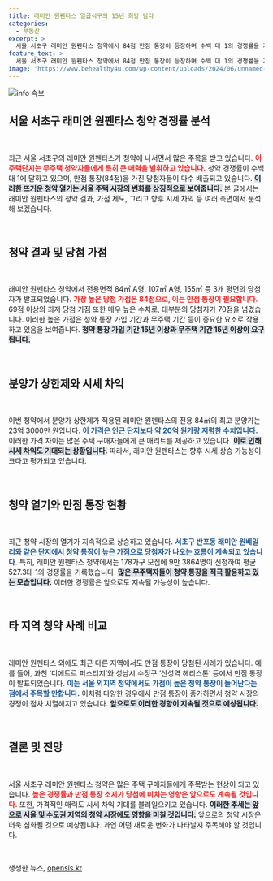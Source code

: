 ```yaml
---
title: 래미안 원펜타스 일곱식구의 15년 희망 담다
categories:
  - 부동산
excerpt: >
  서울 서초구 래미안 원펜타스 청약에서 84점 만점 통장이 등장하며 수백 대 1의 경쟁률을 기록! 평균 약 20억 원 시세차익 기대 속, 청약 열기가 뜨겁다. 클릭하고 자세한 내용을 확인해보세요!
feature_text: >
  서울 서초구 래미안 원펜타스 청약에서 84점 만점 통장이 등장하며 수백 대 1의 경쟁률을 기록! 평균 약 20억 원 시세차익 기대 속, 청약 열기가 뜨겁다. 클릭하고 자세한 내용을 확인해보세요!
image: 'https://www.behealthy4u.com/wp-content/uploads/2024/06/unnamed-file.png'
---
```


<p><img src="https://www.behealthy4u.com/wp-content/uploads/2024/06/unnamed-file.png" alt="info 속보" /></p>

<h2 data-ke-size="size26">서울 서초구 래미안 원펜타스 청약 경쟁률 분석</h2>

<p data-ke-size="size16">&nbsp;</p>

<p>최근 서울 서초구의 래미안 원펜타스가 청약에 나서면서 많은 주목을 받고 있습니다. <b><span style="color: #ee2323;">이 주택단지는 무주택 청약자들에게 특히 큰 매력을 발휘하고 있습니다.</span></b> 청약 경쟁률이 수백 대 1에 달하고 있으며, 만점 통장(84점)을 가진 당첨자들이 다수 배출되고 있습니다. <b><span style="background-color: #21538527;">이러한 뜨거운 청약 열기는 서울 주택 시장의 변화를 상징적으로 보여줍니다.</span></b> 본 글에서는 래미안 원펜타스의 청약 결과, 가점 제도, 그리고 향후 시세 차익 등 여러 측면에서 분석해 보겠습니다.</p>

<p data-ke-size="size16">&nbsp;</p>

<h2 data-ke-size="size26">청약 결과 및 당첨 가점</h2>

<p data-ke-size="size16">&nbsp;</p>

<p>래미안 원펜타스 청약에서 전용면적 84㎡ A형, 107㎡ A형, 155㎡ 등 3개 평면의 당첨자가 발표되었습니다. <b><span style="color: #ee2323;">가장 높은 당첨 가점은 84점으로, 이는 만점 통장이 필요합니다.</span></b> 69점 이상의 최저 당첨 가점 또한 매우 높은 수치로, 대부분의 당첨자가 70점을 넘겼습니다. 이러한 높은 가점은 청약 통장 가입 기간과 무주택 기간 등이 중요한 요소로 작용하고 있음을 보여줍니다. <b><span style="background-color: #21538527;">청약 통장 가입 기간 15년 이상과 무주택 기간 15년 이상이 요구됩니다.</span></b> </p>

<p data-ke-size="size16">&nbsp;</p>

<h2 data-ke-size="size26">분양가 상한제와 시세 차익</h2>

<p data-ke-size="size16">&nbsp;</p>

<p>이번 청약에서 분양가 상한제가 적용된 래미안 원펜타스의 전용 84㎡의 최고 분양가는 23억 3000만 원입니다. <b><span style="color: #1a5490;">이 가격은 인근 단지보다 약 20억 원가량 저렴한 수치입니다.</span></b> 이러한 가격 차이는 많은 주택 구매자들에게 큰 매리트를 제공하고 있습니다. <b><span style="background-color: #21538527;">이로 인해 시세 차익도 기대되는 상황입니다.</span></b> 따라서, 래미안 원펜타스는 향후 시세 상승 가능성이 크다고 평가되고 있습니다.</p>

<p data-ke-size="size16">&nbsp;</p>

<h2 data-ke-size="size26">청약 열기와 만점 통장 현황</h2>

<p data-ke-size="size16">&nbsp;</p>

<p>최근 청약 시장의 열기가 지속적으로 상승하고 있습니다. <b><span style="color: #1a5490;">서초구 반포동 래미안 원베일리와 같은 단지에서 청약 통장이 높은 가점으로 당첨자가 나오는 흐름이 계속되고 있습니다.</span></b> 특히, 래미안 원펜타스 청약에서는 178가구 모집에 9만 3864명이 신청하여 평균 527.3대 1의 경쟁률을 기록했습니다. <b><span style="background-color: #21538527;">많은 무주택자들이 청약 통장을 적극 활용하고 있는 모습입니다.</span></b> 이러한 경쟁률은 앞으로도 지속될 가능성이 높습니다.</p>

<p data-ke-size="size16">&nbsp;</p>

<h2 data-ke-size="size26">타 지역 청약 사례 비교</h2>

<p data-ke-size="size16">&nbsp;</p>

<p>래미안 원펜타스 외에도 최근 다른 지역에서도 만점 통장이 당첨된 사례가 있습니다. 예를 들어, 과천 ‘디에트르 퍼스티지’와 성남시 수정구 ‘산성역 헤리스톤’ 등에서 만점 통장이 발표되었습니다. <b><span style="color: #1a5490;">이는 서울 외지역 청약에서도 가점이 높은 청약 통장이 늘어난다는 점에서 주목할 만합니다.</span></b> 이처럼 다양한 경우에서 만점 통장이 증가하면서 청약 시장의 경쟁이 점차 치열해지고 있습니다. <b><span style="background-color: #21538527;">앞으로도 이러한 경향이 지속될 것으로 예상됩니다.</span></b></p>

<p data-ke-size="size16">&nbsp;</p>

<h2 data-ke-size="size26">결론 및 전망</h2>

<p data-ke-size="size16">&nbsp;</p>

<p>서울 서초구 래미안 원펜타스 청약은 많은 주택 구매자들에게 주목받는 현상이 되고 있습니다. <b><span style="color: #ee2323;">높은 경쟁률과 만점 통장 소지가 당첨에 미치는 영향은 앞으로도 계속될 것입니다.</span></b> 또한, 가격적인 매력도 시세 차익 기대를 불러일으키고 있습니다. <b><span style="background-color: #21538527;">이러한 추세는 앞으로 서울 및 수도권 지역의 청약 시장에도 영향을 미칠 것입니다.</span></b> 앞으로의 청약 시장은 더욱 심화될 것으로 예상됩니다. 과연 어떤 새로운 변화가 나타날지 주목해야 할 것입니다.</p>

<p data-ke-size="size16">&nbsp;</p>
생생한 뉴스, <a href="https://opensis.kr" rel="dofollow">opensis.kr</a>


